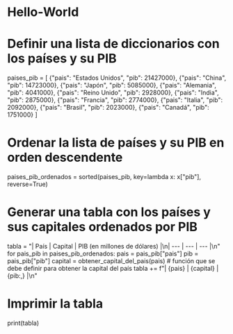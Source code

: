 # Hello-World
# Definir una lista de diccionarios con los países y su PIB
paises_pib = [
    {"pais": "Estados Unidos", "pib": 21427000},
    {"pais": "China", "pib": 14723000},
    {"pais": "Japón", "pib": 5085000},
    {"pais": "Alemania", "pib": 4041000},
    {"pais": "Reino Unido", "pib": 2928000},
    {"pais": "India", "pib": 2875000},
    {"pais": "Francia", "pib": 2774000},
    {"pais": "Italia", "pib": 2092000},
    {"pais": "Brasil", "pib": 2023000},
    {"pais": "Canadá", "pib": 1751000}
]

# Ordenar la lista de países y su PIB en orden descendente
paises_pib_ordenados = sorted(paises_pib, key=lambda x: x["pib"], reverse=True)

# Generar una tabla con los países y sus capitales ordenados por PIB
tabla = "| País | Capital | PIB (en millones de dólares) |\n| --- | --- | --- |\n"
for pais_pib in paises_pib_ordenados:
    pais = pais_pib["pais"]
    pib = pais_pib["pib"]
    capital = obtener_capital_del_pais(pais) # función que se debe definir para obtener la capital del país
    tabla += f"| {pais} | {capital} | {pib:,} |\n"

# Imprimir la tabla
print(tabla)
